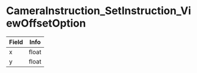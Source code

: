 # CameraInstruction_SetInstruction_ViewOffsetOption

<table><thead><tr><th>Field</th><th>Info</th></tr></thead><tbody>
<tr><td>x</td><td>float</td></tr>
<tr><td>y</td><td>float</td></tr>
</tbody></table>